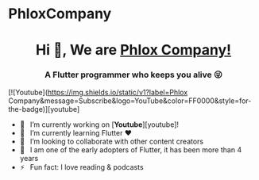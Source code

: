 # PhloxCompany

<h1 align="center"> Hi 👋, We are <a href="https://www.youtube.com/channel/UC0FD2apauvegCcsvqIBceLA?sub_confirmation=1">Phlox Company!</a></h1>
<h3 align="center">A Flutter programmer who keeps you alive 😜</h3>

[![Youtube](https://img.shields.io/static/v1?label=Phlox Company&message=Subscribe&logo=YouTube&color=FF0000&style=for-the-badge)][youtube]

- 🔭 &ensp;I’m currently working on [**Youtube**][youtube]!
- 🌱 &ensp;I’m currently learning Flutter ❤️
- 👯 &ensp;I’m looking to collaborate with other content creators
- 🗿 &ensp;I am one of the early adopters of Flutter, it has been more than 4 years
- ⚡ &ensp;Fun fact: I love reading & podcasts
